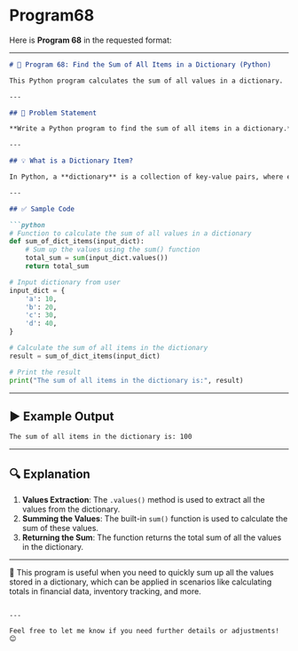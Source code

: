 # Program68
Here is **Program 68** in the requested format:

---

```markdown
# 📝 Program 68: Find the Sum of All Items in a Dictionary (Python)

This Python program calculates the sum of all values in a dictionary.

---

## 📌 Problem Statement

**Write a Python program to find the sum of all items in a dictionary.**

---

## 💡 What is a Dictionary Item?

In Python, a **dictionary** is a collection of key-value pairs, where each key maps to a specific value. In this case, we'll focus on finding the sum of all the **values** stored in the dictionary.

---

## ✅ Sample Code

```python
# Function to calculate the sum of all values in a dictionary
def sum_of_dict_items(input_dict):
    # Sum up the values using the sum() function
    total_sum = sum(input_dict.values())
    return total_sum

# Input dictionary from user
input_dict = {
    'a': 10,
    'b': 20,
    'c': 30,
    'd': 40,
}

# Calculate the sum of all items in the dictionary
result = sum_of_dict_items(input_dict)

# Print the result
print("The sum of all items in the dictionary is:", result)
```

---

## ▶️ Example Output

```bash
The sum of all items in the dictionary is: 100
```

---

## 🔍 Explanation

1. **Values Extraction**: The `.values()` method is used to extract all the values from the dictionary.
2. **Summing the Values**: The built-in `sum()` function is used to calculate the sum of these values.
3. **Returning the Sum**: The function returns the total sum of all the values in the dictionary.

---

📘 This program is useful when you need to quickly sum up all the values stored in a dictionary, which can be applied in scenarios like calculating totals in financial data, inventory tracking, and more.

```

---

Feel free to let me know if you need further details or adjustments! 😊
